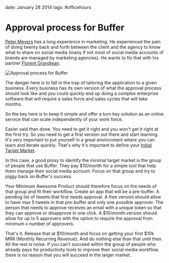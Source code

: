 date: January 28 2014
tags: #officehours

# Approval process for Buffer
[Peter Meyers](https://twitter.com/blackboxshots) has a long experience in marketing. He experienced the pain of doing twenty back and forth between the client and the agency to know what to share on social media (many if not most of social media accounts of brands are managed by marketing agencies). He wants to fix that with his partner [Florent Grandjean](https://twitter.com/mrflo‎).

![Approval process for Buffer](public/img/approval-buffer.png)

The danger here is to fall in the trap of tailoring the application to a given business. Every business has its own version of what the approval process should look like and you could quickly end up doing a complex enterprise software that will require a sales force and sales cycles that will take months.

So the key here is to keep it simple and offer a turn key solution as an online service that can scale independently of your work force.

Easier said than done. You need to get it right and you won't get it right at the first try. So you need to get a first version out there and start learning. It's very important to put yourself in a great environment where you can learn and iterate quickly. That's why it's important to define your [Initial Target Market](initial-target-market).

In this case, a good proxy to identify the minimal target market is the group of people that use Buffer. They pay $10/month for a simple tool that help them manage their social media account. Focus on that group and try to piggy back on Buffer's success. 

Your Minimum Awesome Product should therefore focus on the needs of that group and fit their workflow. Create an app that will be a pre-buffer. A pending list of tweets that first needs approval. A free version should allow to have max 5 tweets in that pre-buffer and only one possible approver. The person that needs to approve receives an email with a unique token so that they can approve or disapprove in one click. A $10/month version should allow for up to 5 approvers with the option to require the approval from minimum x number of approvers.

That's it. Release that at $10/month and focus on getting your first $10k MRR (Monthly Recurring Revenue). And do nothing else than that until then. All the rest is noise. If you can't succeed within the group of people who already pays for productivity tools to improve their social media workflow, there is no reason that you will succeed in the larger market.
